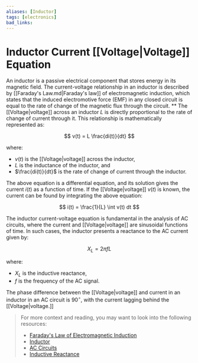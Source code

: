 ```yaml
---
aliases: [Inductor]
tags: [electronics]
bad_links:
---
```

# Inductor Current [[Voltage|Voltage]] Equation

An inductor is a passive electrical component that stores energy in its magnetic field. The current-voltage relationship in an inductor is described by [[Faraday's Law.md|Faraday's law]] of electromagnetic induction, which states that the induced electromotive force (EMF) in any closed circuit is equal to the rate of change of the magnetic flux through the circuit.
**
The [[Voltage|voltage]] across an inductor $L$ is directly proportional to the rate of change of current through it. This relationship is mathematically represented as:

$$
v(t) = L \frac{di(t)}{dt}
$$

where:
- $v(t)$ is the [[Voltage|voltage]] across the inductor,
- $L$ is the inductance of the inductor, and
- $\frac{di(t)}{dt}$ is the rate of change of current through the inductor.

The above equation is a differential equation, and its solution gives the current $i(t)$ as a function of time. If the [[Voltage|voltage]] $v(t)$ is known, the current can be found by integrating the above equation:

$$
i(t) = \frac{1}{L} \int v(t) dt
$$

The inductor current-voltage equation is fundamental in the analysis of AC circuits, where the current and [[Voltage|voltage]] are sinusoidal functions of time. In such cases, the inductor presents a reactance to the AC current given by:

$$
X_L = 2\pi fL
$$

where:
- $X_L$ is the inductive reactance,
- $f$ is the frequency of the AC signal.

The phase difference between the [[Voltage|voltage]] and current in an inductor in an AC circuit is $90^\circ$, with the current lagging behind the [[Voltage|voltage.]]

> For more context and reading, you may want to look into the following resources:
> - [Faraday's Law of Electromagnetic Induction](https://www.google.com/search?q=Faraday%27s+Law+of+Electromagnetic+Induction)
> - [Inductor](https://www.google.com/search?q=Inductor)
> - [AC Circuits](https://www.google.com/search?q=AC+Circuits)
> - [Inductive Reactance](https://www.google.com/search?q=Inductive+Reactance)